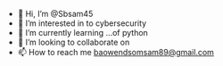 - 👋 Hi, I’m @Sbsam45
- 👀 I’m interested in to  cybersecurity
- 🌱 I’m currently learning ...of python
- 💞️ I’m looking to collaborate on 
- 📫 How to reach me baowendsomsam89@gmail.com

<!---
Sbsam45/Sbsam45 is a ✨ special ✨ repository because its `README.md` (this file) appears on your GitHub profile.
You can click the Preview link to take a look at your changes.
--->
